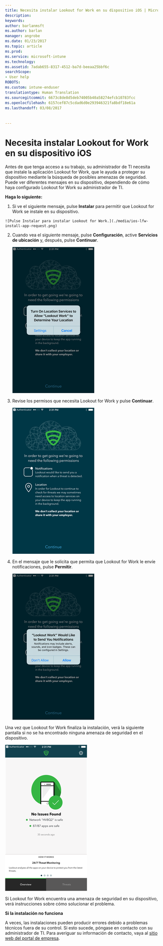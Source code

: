 ```yaml
---
title: Necesita instalar Lookout for Work en su dispositivo iOS | Microsoft Docs
description: 
keywords: 
author: barlanmsft
ms.author: barlan
manager: angrobe
ms.date: 01/23/2017
ms.topic: article
ms.prod: 
ms.service: microsoft-intune
ms.technology: 
ms.assetid: 7adab655-8317-4512-ba7d-beeaa25bbf6c
searchScope:
- User help
ROBOTS: 
ms.custom: intune-enduser
translationtype: Human Translation
ms.sourcegitcommit: 6673c8de8d5deb74005b40a58274efcb10783fcc
ms.openlocfilehash: 6157cef87c5cdad6d0e293946321fa8bdf18e61a
ms.lasthandoff: 03/08/2017


---
```


# <a name="you-need-to-install-lookout-for-work-on-your-ios-device"></a>Necesita instalar Lookout for Work en su dispositivo iOS

Antes de que tenga acceso a su trabajo, su administrador de TI necesita que instale la aplicación Lookout for Work, que le ayuda a proteger su dispositivo mediante la búsqueda de posibles amenazas de seguridad. Puede ver diferentes mensajes en su dispositivo, dependiendo de cómo haya configurado Lookout for Work su administrador de TI.

**Haga lo siguiente:**

1.    Si ve el siguiente mensaje, pulse **Instalar** para permitir que Lookout for Work se instale en su dispositivo.

    ![Pulse Instalar para instalar Lookout for Work.](./media/ios-lfw-install-app-request.png)

2. Cuando vea el siguiente mensaje, pulse **Configuración**, active **Servicios de ubicación** y, después, pulse **Continuar**.

    ![Pulse Configuración y, después, Servicios de ubicación.](./media/ios-lfw-allow-location-services.png)

3. Revise los permisos que necesita Lookout for Work y pulse **Continuar**.

    ![ahora está conectado a Lookout for Work](./media/ios-lfw-permissions-lookout-needs.png)

4. En el mensaje que le solicita que permita que Lookout for Work le envíe notificaciones, pulse **Permitir**.

    ![Pulse Configuración y, después, Servicios de ubicación.](./media/ios-lfw-allow-notifications.png)


Una vez que Lookout for Work finaliza la instalación, verá la siguiente pantalla si no se ha encontrado ninguna amenaza de seguridad en el dispositivo.

![Lookout for Work no ha encontrado amenazas de seguridad](./media/ios-lfw-no-threats-found.png)

Si Lookout for Work encuentra una amenaza de seguridad en su dispositivo, verá instrucciones sobre cómo solucionar el problema.

**Si la instalación no funciona**

A veces, las instalaciones pueden producir errores debido a problemas técnicos fuera de su control. Si esto sucede, póngase en contacto con su administrador de TI. Para averiguar su información de contacto, vaya al [sitio web del portal de empresa](http://portal.manage.microsoft.com).

